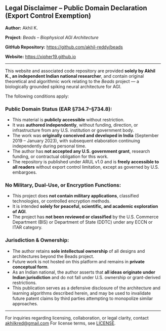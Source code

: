 ## Legal Disclaimer – Public Domain Declaration (Export Control Exemption)

**Author:** Akhil K.

**Project:** *Beads – Biophysical AGI Architecture*

**GitHub Repository:** https://github.com/akhil-reddy/beads

**Website:** https://xipher19.github.io

---

This website and associated code repository are provided **solely by Akhil K., an independent Indian national researcher**, and contain original theoretical and algorithmic work relating to the *Beads* project — a biologically grounded spiking neural architecture for AGI.

The following conditions apply:

### Public Domain Status (EAR §734.7–§734.8):

* This material is **publicly accessible** without restriction.
* It was **authored independently**, without funding, direction, or infrastructure from any U.S. institution or government body.
* The work was **originally conceived and developed in India** (September 2019 – January 2023), with subsequent elaboration continuing independently during personal time.
* The author has **not accepted any U.S. government grant**, research funding, or contractual obligation for this work.
* The repository is published under ARUL v1.0 and is **freely accessible to all readers** without export control limitation, except as governed by U.S. embargoes.

### No Military, Dual-Use, or Encryption Functions:

* This project does **not contain military applications**, classified technologies, or controlled encryption methods.
* It is intended **solely for peaceful, scientific, and academic exploration of AGI**.
* The project has **not been reviewed or classified** by the U.S. Commerce Department (BIS) or Department of State (DDTC) under any ECCN or ITAR category.

### Jurisdiction & Ownership:

* The author retains **sole intellectual ownership** of all designs and architectures beyond the Beads project.
* Future work is not hosted on this platform and remains in **private conceptual form**.
* As an Indian national, the author asserts that **all ideas originate under Indian jurisdiction** and do not fall under U.S. ownership or grant-derived restrictions.
* This publication serves as a defensive disclosure of the architecture and learning algorithms described herein, and may be used to invalidate future patent claims by third parties attempting to monopolize similar approaches.

---

For inquiries regarding licensing, collaboration, or legal clarity, contact akhilkred@gmail.com
For license terms, see [LICENSE](./LICENSE).
